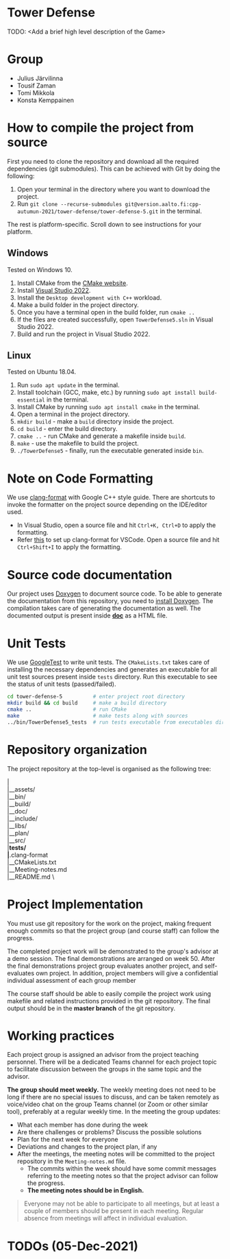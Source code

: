 # Tower Defense

TODO: \<Add a brief high level description of the Game\>

# Group

- Julius Järvilinna
- Tousif Zaman
- Tomi Mikkola
- Konsta Kemppainen

# How to compile the project from source

First you need to clone the repository and download all the required dependencies (git submodules). This can be achieved with Git by doing the following:

1. Open your terminal in the directory where you want to download the project.
2. Run `git clone --recurse-submodules git@version.aalto.fi:cpp-autumun-2021/tower-defense/tower-defense-5.git` in the terminal.

The rest is platform-specific. Scroll down to see instructions for your platform.

## Windows

Tested on Windows 10.

1. Install CMake from the [CMake website](https://cmake.org/download/).
2. Install [Visual Studio 2022](https://visualstudio.microsoft.com/downloads/).
3. Install the `Desktop development with C++` workload.
4. Make a build folder in the project directory.
5. Once you have a terminal open in the build folder, run `cmake ..`
6. If the files are created successfully, open `TowerDefense5.sln` in Visual Studio 2022.
7. Build and run the project in Visual Studio 2022.

## Linux

Tested on Ubuntu 18.04.

1. Run `sudo apt update` in the terminal.
2. Install toolchain (GCC, make, etc.) by running `sudo apt install build-essential` in the terminal.
3. Install CMake by running `sudo apt install cmake` in the terminal.
4. Open a terminal in the project directory.
5. `mkdir build` - make a `build` directory inside the project.
6. `cd build` - enter the build directory.
7. `cmake ..` - run CMake and generate a makefile inside `build`.
8. `make` - use the makefile to build the project.
9. `./TowerDefense5` - finally, run the executable generated inside `bin`.

# Note on Code Formatting
We use [clang-format](https://clang.llvm.org/docs/ClangFormatStyleOptions.html) with Google C++ style guide.
There are shortcuts to invoke the formatter on the project source depending on the IDE/editor used.
- In Visual Studio, open a source file and hit `Ctrl+K, Ctrl+D` to apply the formatting.
- Refer [this](https://code.visualstudio.com/docs/cpp/cpp-ide) to set up clang-format for VSCode. Open a source file and hit `Ctrl+Shift+I` to apply the formatting. 

# Source code documentation
Our project uses [Doxygen](https://github.com/doxygen/doxygen) to document source code. To be able to generate the 
documentation from this repository, you need to [install Doxygen](https://www.doxygen.nl/download.html). The compilation
takes care of generating the documentation as well. The documented output is present inside [**doc**](https://version.aalto.fi/gitlab/cpp-autumun-2021/tower-defense/tower-defense-5/-/tree/master/doc) as a HTML file.

# Unit Tests
We use [GoogleTest](https://github.com/google/googletest/blob/main/googletest/README.md) to write unit tests. The `CMakeLists.txt`
takes care of installing the necessary dependencies and generates an executable for all unit test sources present inside `tests` directory. Run this executable 
to see the status of unit tests (passed/failed).
```bash
cd tower-defense-5          # enter project root directory
mkdir build && cd build     # make a build directory
cmake ..                    # run CMake
make                        # make tests along with sources
../bin/TowerDefense5_tests  # run tests executable from executables directory
```
# Repository organization

The project repository at the top-level is organised as the following tree:

| \
|__assets/ \
|__bin/ \
|__build/ \
|__doc/ \
|__include/ \
|__libs/ \
|__plan/ \
|__src/ \
|__tests/ \
|__.clang-format \
|__CMakeLists.txt \
|__Meeting-notes.md \
|__README.md \

# Project Implementation 
You must use git repository for the work on the project, making frequent enough commits so 
that the project group (and course staff) can follow the progress.

The completed project work will be demonstrated to the group's advisor at a demo session. 
The final demonstrations are arranged on week 50. After the final demonstrations project group 
evaluates another project, and self-evaluates own project. In addition, project members will 
give a confidential individual assessment of each group member

The course staff should be able to easily compile the project work using makefile and related 
instructions provided in the git repository. The final output should be in the **master branch** of the git repository.

# Working practices

Each project group is assigned an advisor from the project teaching personnel. 
There will be a dedicated Teams channel for each project topic to facilitate discussion between 
the groups in the same topic and the advisor. 

**The group should meet weekly.** The weekly meeting does not need to be long if there are no special issues 
to discuss, and can be taken remotely as voice/video chat on the group Teams channel (or Zoom or other similar tool), 
preferably at a regular weekly time. In the meeting the group updates:

- What each member has done during the week
- Are there challenges or problems? Discuss the possible solutions
- Plan for the next week for everyone
- Deviations and changes to the project plan, if any
- After the meetings, the meeting notes will be committed to the project repository in the `Meeting-notes.md` file. 
    * The commits within the week should have some commit messages referring to the meeting notes so 
      that the project advisor can follow the progress.  
    * **The meeting notes should be in English.**

> Everyone may not be able to participate to all meetings, but at least a couple of members should be present in each meeting. 
> Regular absence from meetings will affect in individual evaluation.

# TODOs (05-Dec-2021)
